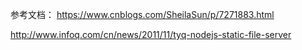 参考文档：
https://www.cnblogs.com/SheilaSun/p/7271883.html

http://www.infoq.com/cn/news/2011/11/tyq-nodejs-static-file-server